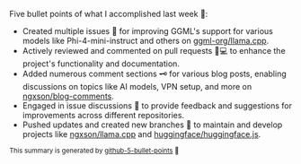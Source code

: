 Five bullet points of what I accomplished last week 📅:

- Created multiple issues 📝 for improving GGML's support for various models like Phi-4-mini-instruct and others on [ggml-org/llama.cpp](https://github.com/ggml-org/llama.cpp).
- Actively reviewed and commented on pull requests 🧑💻 to enhance the project's functionality and documentation.
- Added numerous comment sections 🗝️ for various blog posts, enabling discussions on topics like AI models, VPN setup, and more on [ngxson/blog-comments](https://github.com/ngxson/blog-comments).
- Engaged in issue discussions 🤝 to provide feedback and suggestions for improvements across different repositories.
- Pushed updates and created new branches 📁 to maintain and develop projects like [ngxson/llama.cpp](https://github.com/ngxson/llama.cpp) and [huggingface/huggingface.js](https://github.com/huggingface/huggingface.js).

<sup>This summary is generated by [github-5-bullet-points](https://github.com/ngxson/github-5-bullet-points) 🤖</sup>